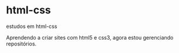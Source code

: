 # html-css
 estudos em html-css

Aprendendo a criar sites com html5 e css3, agora estou gerenciando repositórios.
